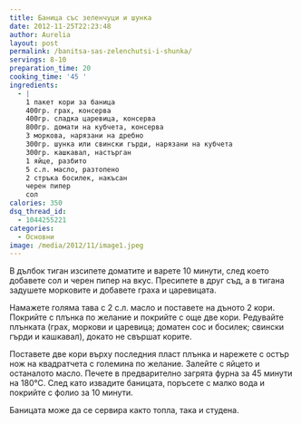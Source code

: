 ```yaml
---
title: Баница със зеленчуци и шунка
date: 2012-11-25T22:23:48
author: Aurelia
layout: post
permalink: /banitsa-sas-zelenchutsi-i-shunka/
servings: 8-10
preparation_time: 20
cooking_time: '45 '
ingredients:
  - |
    1 пакет кори за баница
    400гр. грах, консерва
    400гр. сладка царевица, консерва
    800гр. домати на кубчета, консерва
    3 моркова, нарязани на дребно
    300гр. шунка или свински гърди, нарязани на кубчета
    300гр. кашкавал, настърган
    1 яйце, разбито
    5 с.л. масло, разтопено
    2 стръка босилек, накъсан
    черен пипер
    сол
calories: 350
dsq_thread_id:
  - 1044255221
categories:
  - Основни
image: /media/2012/11/image1.jpeg
---
```

В дълбок тиган изсипете доматите и варете 10 минути, след което добавете сол и черен пипер на вкус. Пресипете в друг съд, а в тигана задушете морковите и добавете граха и царевицата.
  
Намажете голяма тава с 2 с.л. масло и поставете на дъното 2 кори. Покрийте с плънка по желание и покрийте с още две кори. Редувайте плънката (грах, моркови и царевица; доматен сос и босилек; свински гърди и кашкавал), докато не свършат корите.
  
Поставете две кори върху последния пласт плънка и нарежете с остър нож на квадратчета с големина по желание. Залейте с яйцето и останалото масло. Печете в предварително загрята фурна за 45 минути на 180°С. След като извадите баницата, поръсете с малко вода и покрийте с фолио за 10 минути.
  
Баницата може да се сервира както топла, така и студена.